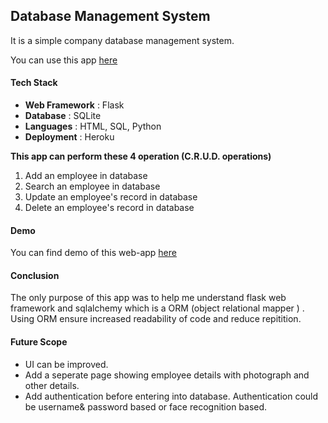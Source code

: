 ## Database Management System

It is a simple company database management system. 

You can use this app [here]()

#### Tech Stack
- **Web Framework** : Flask 
- **Database** : SQLite  
- **Languages** : HTML, SQL, Python
- **Deployment** : Heroku
  
**This app can perform these 4 operation (C.R.U.D. operations)** 

1. Add an employee in database 
2. Search an employee in database 
3. Update an employee's record in database 
4. Delete an employee's record in database 

#### Demo 

You can find demo of this web-app [here](https://youtu.be/fFyMlYezbQE)


#### Conclusion 

The only purpose of this app was to help me understand flask web framework and sqlalchemy which is a ORM (object relational mapper ) . Using ORM ensure increased readability of code and reduce repitition. 


#### Future Scope 

- UI can be improved.
- Add a seperate page showing employee details with photograph and other details. 
- Add authentication before entering into database. Authentication could be username& password based or face recognition based.
 

